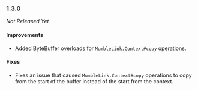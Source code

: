 ### 1.3.0

_Not Released Yet_

#### Improvements

- Added ByteBuffer overloads for `MumbleLink.Context#copy` operations.

#### Fixes

- Fixes an issue that caused `MumbleLink.Context#copy` operations to copy from
  the start of the buffer instead of the start from the context.